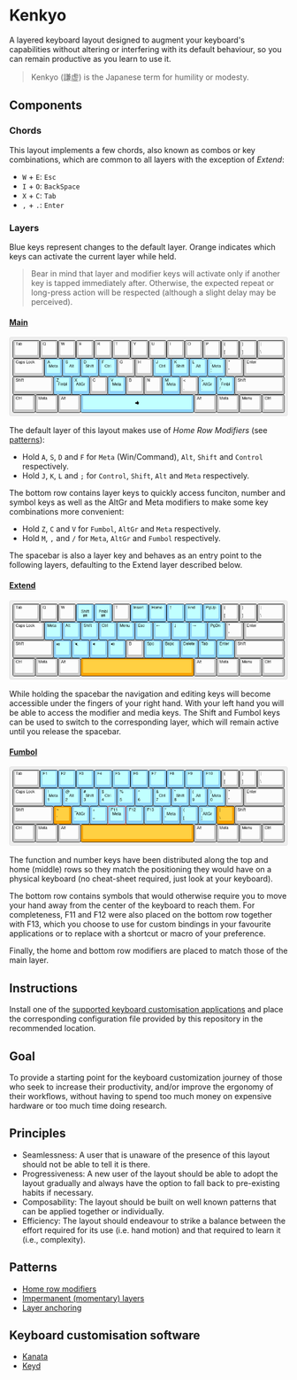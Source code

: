 # Kenkyo

A layered keyboard layout designed to augment your keyboard's capabilities without altering or interfering with its default behaviour, so you can remain productive as you learn to use it.

> Kenkyo (謙虚) is the Japanese term for humility or modesty.

## Components

### Chords

This layout implements a few chords, also known as combos or key combinations, which are common to all layers with the exception of _Extend_:

- `W` + `E`: `Esc`
- `I` + `O`: `BackSpace`
- `X` + `C`: `Tab`
- `,` + `.`: `Enter`

### Layers

Blue keys represent changes to the default layer. Orange indicates which keys can activate the current layer while held.

> Bear in mind that layer and modifier keys will activate only if another key is tapped immediately after. Otherwise, the expected repeat or long-press action will be respected (although a slight delay may be perceived).

#### [Main](https://www.keyboard-layout-editor.com/##@_name=Main;&@_w:1.5;&=Tab&=Q&=W&=E&=R&=T&=Y&=U&=I&=O&=P&=%7B%0A%5B&=%7D%0A%5D&_w:1.5;&=%7C%0A%5C;&@_w:1.75;&=Caps%20Lock&_c=#90D5FF;&=A%0A%0A%0A%0A%0A%0A%0A%0A%0AMeta&=S%0A%0A%0A%0A%0A%0A%0A%0A%0AAlt&=D%0A%0A%0A%0A%0A%0A%0A%0A%0AShift&=F%0A%0A%0A%0A%0A%0A%0A%0A%0ACtrl&_c=#cccccc;&=G&=H&_c=#90D5FF;&=J%0A%0A%0A%0A%0A%0A%0A%0A%0ACtrl&=K%0A%0A%0A%0A%0A%0A%0A%0A%0AShift&=L%0A%0A%0A%0A%0A%0A%0A%0A%0AAlt&=/:%0A/;%0A%0A%0A%0A%0A%0A%0A%0AMeta&_c=#cccccc;&=%22%0A'&_w:2.25;&=Enter;&@_w:2.25;&=Shift&_c=#90D5FF;&=Z%0A%0A%0A%0A%0A%0A%0A%0A%0AFmbl&=X%0A%0A%0A%0A%0A%0A%0A%0A%0AAltGr&_c=#cccccc;&=C&_c=#90D5FF;&=V%0A%0A%0A%0A%0A%0A%0A%0A%0AMeta&_c=#cccccc;&=B&=N&_c=#90D5FF;&=M%0A%0A%0A%0A%0A%0A%0A%0A%0AMeta&_c=#cccccc;&=%3C%0A,&_c=#90D5FF;&=%3E%0A.%0A%0A%0A%0A%0A%0A%0A%0AAltGr&=?%0A//%0A%0A%0A%0A%0A%0A%0A%0AFmbl&_c=#cccccc&w:2.75;&=Shift;&@_w:1.25;&=Ctrl&_w:1.25;&=Meta&_w:1.25;&=Alt&_c=#90D5FF&a:7&w:6.25;&=%3Ci%20class/='fa%20fa-thumbs-up'%3E%3C//i%3E&_c=#cccccc&a:4&w:1.25;&=Alt&_w:1.25;&=Meta&_w:1.25;&=Menu&_w:1.25;&=Ctrl)
  
![Main layer image](images/main.png)

The default layer of this layout makes use of _Home Row Modifiers_ (see [patterns](#patterns)):

- Hold `A`, `S`, `D` and `F` for `Meta` (Win/Command), `Alt`, `Shift` and `Control` respectively.
- Hold `J`, `K`, `L` and `;` for `Control`, `Shift`, `Alt` and `Meta` respectively.

The bottom row contains layer keys to quickly access funciton, number and symbol keys as well as the AltGr and Meta modifiers to make some key combinations more convenient:

- Hold `Z`, `C` and `V` for `Fumbol`, `AltGr` and `Meta` respectively.
- Hold `M`, `,` and `/` for `Meta`, `AltGr` and `Fumbol` respectively.

The spacebar is also a layer key and behaves as an entry point to the following layers, defaulting to the Extend layer described below.
  
#### [Extend](https://www.keyboard-layout-editor.com/##@_name=extend;&@_w:1.5;&=Tab&=Q&=W&_c=#90D5FF&a:5;&=%0A%3Ci%20class/='fa%20fa-exchange'%3E%3C//i%3E%0A%0A%0A%0A%0AShift&=%0A%3Ci%20class/='fa%20fa-exchange'%3E%3C//i%3E%0A%0A%0A%0A%0AFmbl&_c=#cccccc&a:4;&=T&_c=#90D5FF;&=Insert&=Home&=%E2%86%91&=End&=PgUp&_c=#cccccc;&=%7B%0A%5B&=%7D%0A%5D&_w:1.5;&=%7C%0A%5C;&@_w:1.75;&=Caps%20Lock&_c=#90D5FF;&=Meta&=Alt&=Shift&=Ctrl&=Menu&=Esc&=%E2%86%90&=%E2%86%93&=%E2%86%92&=PgDn&_c=#cccccc;&=%22%0A'&_w:2.25;&=Enter;&@_w:2.25;&=Shift&_c=#90D5FF;&=%3Ci%20class/='kb%20kb-Multimedia-Play-Pause'%3E%3C//i%3E&=%3Ci%20class/='kb%20kb-Multimedia-Mute-2'%3E%3C//i%3E&=%3Ci%20class/='kb%20kb-Multimedia-Volume-Down-2'%3E%3C//i%3E&=%3Ci%20class/='kb%20kb-Multimedia-Volume-Up-2'%3E%3C//i%3E&_c=#cccccc;&=B&_c=#90D5FF;&=Spc&=Bspc&=Delete&=Tab&=Enter&_c=#cccccc&w:2.75;&=Shift;&@_w:1.25;&=Ctrl&_w:1.25;&=Meta&_w:1.25;&=Alt&_c=#FFA500&a:7&w:6.25;&=&_c=#cccccc&a:4&w:1.25;&=Alt&_w:1.25;&=Meta&_w:1.25;&=Menu&_w:1.25;&=Ctrl)
  
![Extend layer image](images/extend.png)

While holding the spacebar the navigation and editing keys will become accessible under the fingers of your right hand. With your left hand you will be able to access the modifier and media keys. The Shift and Fumbol keys can be used to switch to the corresponding layer, which will remain active until you release the spacebar.

#### [Fumbol](https://www.keyboard-layout-editor.com/##@_name=Fumbol;&@_w:1.5;&=Tab&_c=#90D5FF;&=F1&=F2&=F3&=F4&=F5&=F6&=F7&=F8&=F9&=F10&_c=#cccccc;&=%7B%0A%5B&=%7D%0A%5D&_w:1.5;&=%7C%0A%5C;&@_w:1.75;&=Caps%20Lock&_c=#90D5FF;&=!%0A1%0A%0A%0A%0A%0A%0A%0A%0AMeta&=/@%0A2%0A%0A%0A%0A%0A%0A%0A%0AAlt&=#%0A3%0A%0A%0A%0A%0A%0A%0A%0AShift&=$%0A4%0A%0A%0A%0A%0A%0A%0A%0ACtrl&=%25%0A5&=%5E%0A6&=/&%0A7%0A%0A%0A%0A%0A%0A%0A%0ACtrl&=*%0A8%0A%0A%0A%0A%0A%0A%0A%0AShift&=(%0A9%0A%0A%0A%0A%0A%0A%0A%0AAlt&=)%0A0%0A%0A%0A%0A%0A%0A%0A%0AMeta&_c=#cccccc;&=%22%0A'&_w:2.25;&=Enter;&@_w:2.25;&=Shift&_c=#FFA500;&=~%0A%60&_c=#90D5FF;&=/_%0A-%0A%0A%0A%0A%0A%0A%0A%0AAltGr&=+%0A/=&=F11%0A%0A%0A%0A%0A%0A%0A%0A%0AMeta&=F12&=F13&=%22%0A'%0A%0A%0A%0A%0A%0A%0A%0AMeta&=%7B%0A%5B&=%7D%0A%5D%0A%0A%0A%0A%0A%0A%0A%0AAltGr&_c=#FFA500;&=%7C%0A%5C&_c=#cccccc&w:2.75;&=Shift;&@_w:1.25;&=Ctrl&_w:1.25;&=Meta&_w:1.25;&=Alt&_c=#FFA500&a:7&w:6.25;&=&_c=#cccccc&a:4&w:1.25;&=Alt&_w:1.25;&=Meta&_w:1.25;&=Menu&_w:1.25;&=Ctrl)
  
![Fumbol layer image](images/fumbol.png)

The function and number keys have been distributed along the top and home (middle) rows so they match the positioning they would have on a physical keyboard (no cheat-sheet required, just look at your keyboard).

The bottom row contains symbols that would otherwise require you to move your hand away from the center of the keyboard to reach them. For completeness, F11 and F12 were also placed on the bottom row together with F13, which you choose to use for custom bindings in your favourite applications or to replace with a shortcut or macro of your preference.

Finally, the home and bottom row modifiers are placed to match those of the main layer.

## Instructions

Install one of the [supported keyboard customisation applications](#keyboard-customisation-software) and place the corresponding configuration file provided by this repository in the recommended location.

## Goal

To provide a starting point for the keyboard customization journey of those who seek to increase their productivity, and/or improve the ergonomy of their workflows, without having to spend too much money on expensive hardware or too much time doing research.

## Principles

- Seamlessness: A user that is unaware of the presence of this layout should not be able to tell it is there. 
- Progressiveness: A new user of the layout should be able to adopt the layout gradually and always have the option to fall back to pre-existing habits if necessary.
- Composability: The layout should be built on well known patterns that can be applied together or individually.
- Efficiency: The layout should endeavour to strike a balance between the effort required for its use (i.e. hand motion) and that required to learn it (i.e., complexity).
  
## Patterns

- [Home row modifiers](https://precondition.github.io/home-row-mods)
- [Impermanent (momentary) layers](https://jonny-wamsley.gitbook.io/the-ultimate-guide-to-keyboard-layers/ch-3-layer-activators/3.3-shift-layers)
- [Layer anchoring](https://argenkiwi.medium.com/keyboard-layer-pinning-20aafede96e5)
 
## Keyboard customisation software

- [Kanata](https://github.com/jtroo/kanata)
- [Keyd](https://github.com/rvaiya/keyd)
